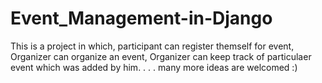 # Event_Management-in-Django
This is a project in which, 
participant can register themself for event,
Organizer can organize an event,
Organizer can keep track of particulaer event which was added by him.
.
.
.
many more ideas are welcomed :)
